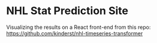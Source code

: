 # NHL Stat Prediction Site

Visualizing the results on a React front-end from this repo: https://github.com/kinderst/nhl-timeseries-transformer
